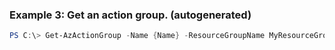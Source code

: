 
### Example 3: Get an action group. (autogenerated)
```powershell
PS C:\> Get-AzActionGroup -Name {Name} -ResourceGroupName MyResourceGroup


